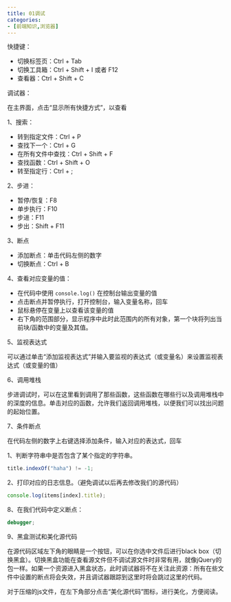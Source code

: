 ```yaml
---
title: 01调试
categories:
- [前端知识,浏览器]
---
```


快捷键：

- 切换标签页：Ctrl + Tab
- 切换工具箱：Ctrl + Shift + I 或者 F12
- 查看器：Ctrl + Shift + C

调试器：

在主界面，点击“显示所有快捷方式”，以查看

1、搜索：

- 转到指定文件：Ctrl + P
- 查找下一个：Ctrl + G
- 在所有文件中查找：Ctrl + Shift + F
- 查找函数：Ctrl + Shift + O
- 转至指定行：Ctrl + ;

2、步进：

- 暂停/恢复：F8
- 单步执行：F10
- 步进：F11
- 步出：Shift + F11

3、断点

- 添加断点：单击代码左侧的数字
- 切换断点：Ctrl + B

4、查看对应变量的值：

- 在代码中使用 ```console.log()``` 在控制台输出变量的值
- 点击断点并暂停执行，打开控制台，输入变量名称，回车
- 鼠标悬停在变量上以查看该变量的值
- 右下角的范围部分，显示程序中此时此范围内的所有对象，第一个块将列出当前块/函数中的变量及其值。

5、监视表达式

可以通过单击“添加监视表达式”并输入要监视的表达式（或变量名）来设置监视表达式（或变量的值）

6、调用堆栈

步进调试时，可以在这里看到调用了那些函数，这些函数在哪些行以及调用堆栈中的深度的信息。单击对应的函数，允许我们返回调用堆栈，以便我们可以找出问题的起始位置。

7、条件断点

在代码左侧的数字上右键选择添加条件，输入对应的表达式，回车

1、判断字符串中是否包含了某个指定的字符串。

```js
title.indexOf("haha") != -1;
```

2、打印对应的日志信息。（避免调试以后再去修改我们的源代码）

```js
console.log(items[index].title);
```

8、在我们代码中定义断点：

```js
debugger;
```

9、黑盒测试和美化源代码

在源代码区域左下角的眼睛是一个按钮，可以在你选中文件后进行black box（切换黑盒）。切换黑盒功能在查看源文件但不调试源文件时非常有用，就像jQuery的包一样。如果一个资源进入黑盒状态，此时调试器将不在关注此资源：所有在些文件中设置的断点将会失效，并且调试器跟踪到这里时将会跳过这里的代码。

对于压缩的js文件，在左下角部分点击“美化源代码”图标，进行美化，方便阅读。
